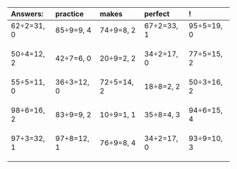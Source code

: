 | Answers: | practice | makes | perfect | ! |
| :--- | :--- | :--- | :--- | :--- |
| 62÷2=31, 0 | 85÷9=9, 4 | 74÷9=8, 2 | 67÷2=33, 1 | 95÷5=19, 0 | 
|   |   |   |   |   | 
|   |   |   |   |   | 
|   |   |   |   |   | 
| 50÷4=12, 2 | 42÷7=6, 0 | 20÷9=2, 2 | 34÷2=17, 0 | 77÷5=15, 2 | 
|   |   |   |   |   | 
|   |   |   |   |   | 
|   |   |   |   |   | 
| 55÷5=11, 0 | 36÷3=12, 0 | 72÷5=14, 2 | 18÷8=2, 2 | 50÷3=16, 2 | 
|   |   |   |   |   | 
|   |   |   |   |   | 
|   |   |   |   |   | 
| 98÷6=16, 2 | 83÷9=9, 2 | 10÷9=1, 1 | 35÷8=4, 3 | 94÷6=15, 4 | 
|   |   |   |   |   | 
|   |   |   |   |   | 
|   |   |   |   |   | 
| 97÷3=32, 1 | 97÷8=12, 1 | 76÷9=8, 4 | 34÷2=17, 0 | 93÷9=10, 3 | 
|   |   |   |   |   | 
|   |   |   |   |   | 
|   |   |   |   |   | 

